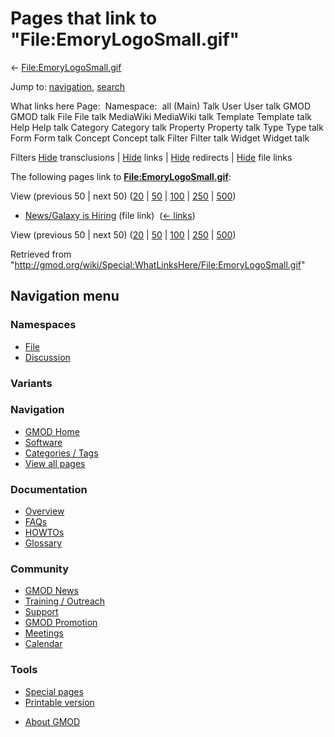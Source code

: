 <div id="mw-page-base" class="noprint">

</div>

<div id="mw-head-base" class="noprint">

</div>

<div id="content" class="mw-body" role="main">

<span id="top"></span>

<div id="mw-js-message" style="display:none;">

</div>



# <span dir="auto">Pages that link to "File:EmoryLogoSmall.gif"</span>

<div id="bodyContent">

<div id="contentSub">

←
[File:EmoryLogoSmall.gif](/wiki/File:EmoryLogoSmall.gif "File:EmoryLogoSmall.gif")

</div>

<div id="jump-to-nav" class="mw-jump">

Jump to: [navigation](#mw-navigation), [search](#p-search)

</div>

<div id="mw-content-text">

What links here Page:  Namespace:  all (Main) Talk User User talk GMOD
GMOD talk File File talk MediaWiki MediaWiki talk Template Template talk
Help Help talk Category Category talk Property Property talk Type Type
talk Form Form talk Concept Concept talk Filter Filter talk Widget
Widget talk

Filters
[Hide](/mediawiki/index.php?title=Special:WhatLinksHere/File:EmoryLogoSmall.gif&hidetrans=1 "Special:WhatLinksHere/File:EmoryLogoSmall.gif")
transclusions \|
[Hide](/mediawiki/index.php?title=Special:WhatLinksHere/File:EmoryLogoSmall.gif&hidelinks=1 "Special:WhatLinksHere/File:EmoryLogoSmall.gif")
links \|
[Hide](/mediawiki/index.php?title=Special:WhatLinksHere/File:EmoryLogoSmall.gif&hideredirs=1 "Special:WhatLinksHere/File:EmoryLogoSmall.gif")
redirects \|
[Hide](/mediawiki/index.php?title=Special:WhatLinksHere/File:EmoryLogoSmall.gif&hideimages=1 "Special:WhatLinksHere/File:EmoryLogoSmall.gif")
file links

The following pages link to
**[File:EmoryLogoSmall.gif](/wiki/File:EmoryLogoSmall.gif "File:EmoryLogoSmall.gif")**:

View (previous 50 \| next 50)
([20](/mediawiki/index.php?title=Special:WhatLinksHere/File:EmoryLogoSmall.gif&limit=20 "Special:WhatLinksHere/File:EmoryLogoSmall.gif")
\|
[50](/mediawiki/index.php?title=Special:WhatLinksHere/File:EmoryLogoSmall.gif&limit=50 "Special:WhatLinksHere/File:EmoryLogoSmall.gif")
\|
[100](/mediawiki/index.php?title=Special:WhatLinksHere/File:EmoryLogoSmall.gif&limit=100 "Special:WhatLinksHere/File:EmoryLogoSmall.gif")
\|
[250](/mediawiki/index.php?title=Special:WhatLinksHere/File:EmoryLogoSmall.gif&limit=250 "Special:WhatLinksHere/File:EmoryLogoSmall.gif")
\|
[500](/mediawiki/index.php?title=Special:WhatLinksHere/File:EmoryLogoSmall.gif&limit=500 "Special:WhatLinksHere/File:EmoryLogoSmall.gif"))

- [News/Galaxy is
  Hiring](/wiki/News/Galaxy_is_Hiring "News/Galaxy is Hiring") (file
  link) ‎ <span class="mw-whatlinkshere-tools">([←
  links](/mediawiki/index.php?title=Special:WhatLinksHere&target=News%2FGalaxy+is+Hiring "Special:WhatLinksHere"))</span>

View (previous 50 \| next 50)
([20](/mediawiki/index.php?title=Special:WhatLinksHere/File:EmoryLogoSmall.gif&limit=20 "Special:WhatLinksHere/File:EmoryLogoSmall.gif")
\|
[50](/mediawiki/index.php?title=Special:WhatLinksHere/File:EmoryLogoSmall.gif&limit=50 "Special:WhatLinksHere/File:EmoryLogoSmall.gif")
\|
[100](/mediawiki/index.php?title=Special:WhatLinksHere/File:EmoryLogoSmall.gif&limit=100 "Special:WhatLinksHere/File:EmoryLogoSmall.gif")
\|
[250](/mediawiki/index.php?title=Special:WhatLinksHere/File:EmoryLogoSmall.gif&limit=250 "Special:WhatLinksHere/File:EmoryLogoSmall.gif")
\|
[500](/mediawiki/index.php?title=Special:WhatLinksHere/File:EmoryLogoSmall.gif&limit=500 "Special:WhatLinksHere/File:EmoryLogoSmall.gif"))

</div>

<div class="printfooter">

Retrieved from
"<http://gmod.org/wiki/Special:WhatLinksHere/File:EmoryLogoSmall.gif>"

</div>

<div id="catlinks" class="catlinks catlinks-allhidden">

</div>

<div class="visualClear">

</div>

</div>

</div>

<div id="mw-navigation">

## Navigation menu

<div id="mw-head">



<div id="left-navigation">

<div id="p-namespaces" class="vectorTabs" role="navigation"
aria-labelledby="p-namespaces-label">

### Namespaces

- <span id="ca-nstab-image"><a href="/wiki/File:EmoryLogoSmall.gif" accesskey="c"
  title="View the file page [c]">File</a></span>
- <span id="ca-talk"><a
  href="/mediawiki/index.php?title=File_talk:EmoryLogoSmall.gif&amp;action=edit&amp;redlink=1"
  accesskey="t"
  title="Discussion about the content page [t]">Discussion</a></span>

</div>

<div id="p-variants" class="vectorMenu emptyPortlet" role="navigation"
aria-labelledby="p-variants-label">

### 

### Variants[](#)

<div class="menu">

</div>

</div>

</div>





</div>

</div>

</div>

<div id="mw-panel">

<div id="p-logo" role="banner">

<a href="/wiki/Main_Page"
style="background-image: url(http://gmod.org/images/GMOD-cogs.png);"
title="Visit the main page"></a>

</div>

<div id="p-Navigation" class="portal" role="navigation"
aria-labelledby="p-Navigation-label">

### Navigation

<div class="body">

- <span id="n-GMOD-Home">[GMOD Home](/wiki/Main_Page)</span>
- <span id="n-Software">[Software](/wiki/GMOD_Components)</span>
- <span id="n-Categories-.2F-Tags">[Categories /
  Tags](/wiki/Categories)</span>
- <span id="n-View-all-pages">[View all
  pages](/wiki/Special:AllPages)</span>

</div>

</div>

<div id="p-Documentation" class="portal" role="navigation"
aria-labelledby="p-Documentation-label">

### Documentation

<div class="body">

- <span id="n-Overview">[Overview](/wiki/Overview)</span>
- <span id="n-FAQs">[FAQs](/wiki/Category:FAQ)</span>
- <span id="n-HOWTOs">[HOWTOs](/wiki/Category:HOWTO)</span>
- <span id="n-Glossary">[Glossary](/wiki/Glossary)</span>

</div>

</div>

<div id="p-Community" class="portal" role="navigation"
aria-labelledby="p-Community-label">

### Community

<div class="body">

- <span id="n-GMOD-News">[GMOD News](/wiki/GMOD_News)</span>
- <span id="n-Training-.2F-Outreach">[Training /
  Outreach](/wiki/Training_and_Outreach)</span>
- <span id="n-Support">[Support](/wiki/Support)</span>
- <span id="n-GMOD-Promotion">[GMOD
  Promotion](/wiki/GMOD_Promotion)</span>
- <span id="n-Meetings">[Meetings](/wiki/Meetings)</span>
- <span id="n-Calendar">[Calendar](/wiki/Calendar)</span>

</div>

</div>

<div id="p-tb" class="portal" role="navigation"
aria-labelledby="p-tb-label">

### Tools

<div class="body">

- <span id="t-specialpages"><a href="/wiki/Special:SpecialPages" accesskey="q"
  title="A list of all special pages [q]">Special pages</a></span>
- <span id="t-print"><a
  href="/mediawiki/index.php?title=Special:WhatLinksHere/File:EmoryLogoSmall.gif&amp;printable=yes"
  rel="alternate" accesskey="p"
  title="Printable version of this page [p]">Printable version</a></span>

</div>

</div>

</div>

</div>

<div id="footer" role="contentinfo">

- <span id="footer-places-about">[About
  GMOD](/wiki/GMOD:About "GMOD:About")</span>

<!-- -->






</div>
